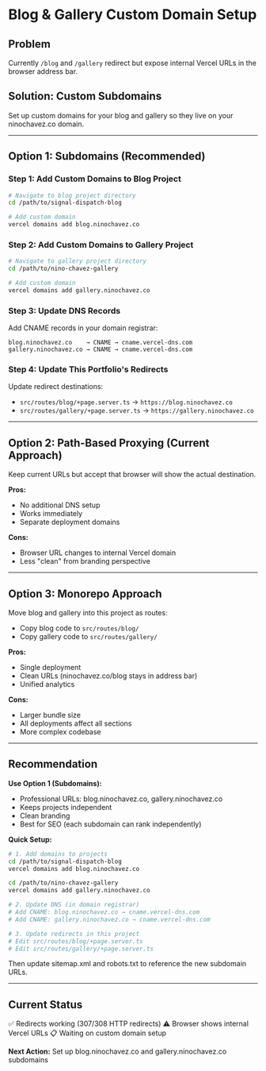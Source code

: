 # Blog & Gallery Custom Domain Setup

## Problem
Currently `/blog` and `/gallery` redirect but expose internal Vercel URLs in the browser address bar.

## Solution: Custom Subdomains

Set up custom domains for your blog and gallery so they live on your ninochavez.co domain.

---

## Option 1: Subdomains (Recommended)

### Step 1: Add Custom Domains to Blog Project
```bash
# Navigate to blog project directory
cd /path/to/signal-dispatch-blog

# Add custom domain
vercel domains add blog.ninochavez.co
```

### Step 2: Add Custom Domains to Gallery Project
```bash
# Navigate to gallery project directory
cd /path/to/nino-chavez-gallery

# Add custom domain
vercel domains add gallery.ninochavez.co
```

### Step 3: Update DNS Records
Add CNAME records in your domain registrar:
```
blog.ninochavez.co    → CNAME → cname.vercel-dns.com
gallery.ninochavez.co → CNAME → cname.vercel-dns.com
```

### Step 4: Update This Portfolio's Redirects
Update redirect destinations:
- `src/routes/blog/+page.server.ts` → `https://blog.ninochavez.co`
- `src/routes/gallery/+page.server.ts` → `https://gallery.ninochavez.co`

---

## Option 2: Path-Based Proxying (Current Approach)

Keep current URLs but accept that browser will show the actual destination.

**Pros:**
- No additional DNS setup
- Works immediately
- Separate deployment domains

**Cons:**
- Browser URL changes to internal Vercel domain
- Less "clean" from branding perspective

---

## Option 3: Monorepo Approach

Move blog and gallery into this project as routes:
- Copy blog code to `src/routes/blog/`
- Copy gallery code to `src/routes/gallery/`

**Pros:**
- Single deployment
- Clean URLs (ninochavez.co/blog stays in address bar)
- Unified analytics

**Cons:**
- Larger bundle size
- All deployments affect all sections
- More complex codebase

---

## Recommendation

**Use Option 1 (Subdomains):**
- Professional URLs: blog.ninochavez.co, gallery.ninochavez.co
- Keeps projects independent
- Clean branding
- Best for SEO (each subdomain can rank independently)

**Quick Setup:**
```bash
# 1. Add domains to projects
cd /path/to/signal-dispatch-blog
vercel domains add blog.ninochavez.co

cd /path/to/nino-chavez-gallery
vercel domains add gallery.ninochavez.co

# 2. Update DNS (in domain registrar)
# Add CNAME: blog.ninochavez.co → cname.vercel-dns.com
# Add CNAME: gallery.ninochavez.co → cname.vercel-dns.com

# 3. Update redirects in this project
# Edit src/routes/blog/+page.server.ts
# Edit src/routes/gallery/+page.server.ts
```

Then update sitemap.xml and robots.txt to reference the new subdomain URLs.

---

## Current Status

✅ Redirects working (307/308 HTTP redirects)
⚠️ Browser shows internal Vercel URLs
📋 Waiting on custom domain setup

**Next Action:** Set up blog.ninochavez.co and gallery.ninochavez.co subdomains

